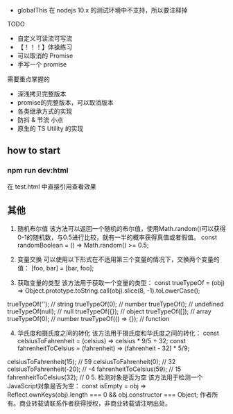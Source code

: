 - globalThis 在 nodejs 10.x 的测试环境中不支持，所以要注释掉


TODO
- 自定义可读流可写流
- 【！！！】体操练习
- 可以取消的 Promise
- 手写一个 promise

需要重点掌握的
- 深浅拷贝完整版本
- promise的完整版本，可以取消版本
- 各类继承方式的实现
- 防抖 & 节流 小点
- 原生的 TS Utility 的实现

## how to start


### npm run dev:html

在 test.html 中直接引用查看效果


## 其他

1. 随机布尔值
   该方法可以返回一个随机的布尔值，使用Math.random()可以获得0-1的随机数，与0.5进行比较，就有一半的概率获得真值或者假值。
   const randomBoolean = () => Math.random() >= 0.5;

2. 变量交换
   可以使用以下形式在不适用第三个变量的情况下，交换两个变量的值：
   [foo, bar] = [bar, foo];
3. 获取变量的类型
   该方法用于获取一个变量的类型：
   const trueTypeOf = (obj) => Object.prototype.toString.call(obj).slice(8, -1).toLowerCase();

trueTypeOf('');     // string
trueTypeOf(0);      // number
trueTypeOf();       // undefined
trueTypeOf(null);   // null
trueTypeOf({});     // object
trueTypeOf([]);     // array
trueTypeOf(0);      // number
trueTypeOf(() => {});  // function

4. 华氏度和摄氏度之间的转化
   该方法用于摄氏度和华氏度之间的转化：
   const celsiusToFahrenheit = (celsius) => celsius * 9/5 + 32;
   const fahrenheitToCelsius = (fahrenheit) => (fahrenheit - 32) * 5/9;

celsiusToFahrenheit(15);    // 59
celsiusToFahrenheit(0);     // 32
celsiusToFahrenheit(-20);   // -4
fahrenheitToCelsius(59);    // 15
fahrenheitToCelsius(32);    // 0
5. 检测对象是否为空
   该方法用于检测一个JavaScript对象是否为空：
   const isEmpty = obj => Reflect.ownKeys(obj).length === 0 && obj.constructor === Object;
作者所有。商业转载请联系作者获得授权，非商业转载请注明出处。
